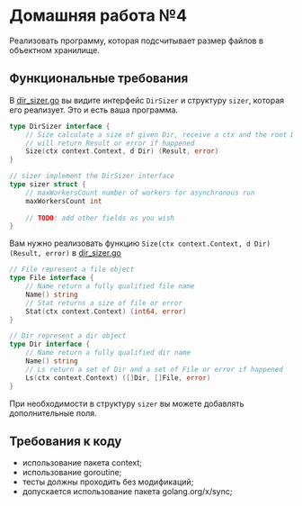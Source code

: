 # Домашняя работа №4

Реализовать программу, которая подсчитывает размер файлов в объектном хранилище.

## Функциональные требования

В [dir_sizer.go](storage%2Fdir_sizer.go) вы видите интерфейс `DirSizer` и структуру `sizer`, которая его реализует. Это и есть ваша программа. 

```go
type DirSizer interface {
    // Size calculate a size of given Dir, receive a ctx and the root Dir instance
    // will return Result or error if happened
    Size(ctx context.Context, d Dir) (Result, error)
}

// sizer implement the DirSizer interface
type sizer struct {
    // maxWorkersCount number of workers for asynchronous run
    maxWorkersCount int
    
    // TODO: add other fields as you wish
}

```

Вам нужно реализовать функцию `Size(ctx context.Context, d Dir) (Result, error)` в [dir_sizer.go](storage%2Fdir_sizer.go)

```go
// File represent a file object
type File interface {
	// Name return a fully qualified file name
	Name() string
	// Stat returns a size of file or error
	Stat(ctx context.Context) (int64, error)
}

// Dir represent a dir object
type Dir interface {
	// Name return a fully qualified dir name
	Name() string
	// Ls return a set of Dir and a set of File or error if happened
	Ls(ctx context.Context) ([]Dir, []File, error)
}
```

При необходимости в структуру `sizer` вы можете добавлять дополнительные поля.


## Требования к коду

* использование пакета context;
* использование goroutine;
* тесты должны проходить без модификаций;
* допускается использование пакета golang.org/x/sync;
